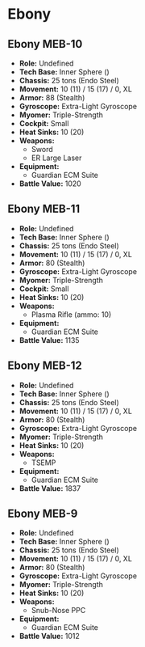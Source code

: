 # Ebony
## Ebony MEB-10
- **Role:** Undefined
- **Tech Base:** Inner Sphere ()
- **Chassis:** 25 tons (Endo Steel)
- **Movement:** 10 (11) / 15 (17) / 0, XL
- **Armor:** 88 (Stealth)
- **Gyroscope:** Extra-Light Gyroscope
- **Myomer:** Triple-Strength
- **Cockpit:** Small
- **Heat Sinks:** 10 (20)
- **Weapons:**
  - Sword
  - ER Large Laser
- **Equipment:**
  - Guardian ECM Suite
- **Battle Value:** 1020

## Ebony MEB-11
- **Role:** Undefined
- **Tech Base:** Inner Sphere ()
- **Chassis:** 25 tons (Endo Steel)
- **Movement:** 10 (11) / 15 (17) / 0, XL
- **Armor:** 80 (Stealth)
- **Gyroscope:** Extra-Light Gyroscope
- **Myomer:** Triple-Strength
- **Cockpit:** Small
- **Heat Sinks:** 10 (20)
- **Weapons:**
  - Plasma Rifle (ammo: 10)
- **Equipment:**
  - Guardian ECM Suite
- **Battle Value:** 1135

## Ebony MEB-12
- **Role:** Undefined
- **Tech Base:** Inner Sphere ()
- **Chassis:** 25 tons (Endo Steel)
- **Movement:** 10 (11) / 15 (17) / 0, XL
- **Armor:** 80 (Stealth)
- **Gyroscope:** Extra-Light Gyroscope
- **Myomer:** Triple-Strength
- **Heat Sinks:** 10 (20)
- **Weapons:**
  - TSEMP
- **Equipment:**
  - Guardian ECM Suite
- **Battle Value:** 1837

## Ebony MEB-9
- **Role:** Undefined
- **Tech Base:** Inner Sphere ()
- **Chassis:** 25 tons (Endo Steel)
- **Movement:** 10 (11) / 15 (17) / 0, XL
- **Armor:** 80 (Stealth)
- **Gyroscope:** Extra-Light Gyroscope
- **Myomer:** Triple-Strength
- **Heat Sinks:** 10 (20)
- **Weapons:**
  - Snub-Nose PPC
- **Equipment:**
  - Guardian ECM Suite
- **Battle Value:** 1012

